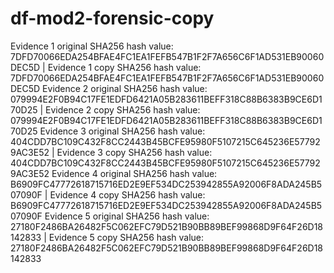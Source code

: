 # df-mod2-forensic-copy

Evidence 1 original SHA256 hash value: 7DFD70066EDA254BFAE4FC1EA1FEFB547B1F2F7A656C6F1AD531EB90060DEC5D | Evidence 1 copy SHA256 hash value: 7DFD70066EDA254BFAE4FC1EA1FEFB547B1F2F7A656C6F1AD531EB90060DEC5D
Evidence 2 original SHA256 hash value: 079994E2F0B94C17FE1EDFD6421A05B283611BEFF318C88B6383B9CE6D170D25 | Evidence 2 copy SHA256 hash value: 079994E2F0B94C17FE1EDFD6421A05B283611BEFF318C88B6383B9CE6D170D25
Evidence 3 original SHA256 hash value: 404CDD7BC109C432F8CC2443B45BCFE95980F5107215C645236E577929AC3E52 | Evidence 3 copy SHA256 hash value: 404CDD7BC109C432F8CC2443B45BCFE95980F5107215C645236E577929AC3E52
Evidence 4 original SHA256 hash value: B6909FC47772618715716ED2E9EF534DC253942855A92006F8ADA245B507090F | Evidence 4 copy SHA256 hash value: B6909FC47772618715716ED2E9EF534DC253942855A92006F8ADA245B507090F
Evidence 5 original SHA256 hash value: 27180F2486BA26482F5C062EFC79D521B90BB89BEF99868D9F64F26D18142833 | Evidence 5 copy SHA256 hash value: 27180F2486BA26482F5C062EFC79D521B90BB89BEF99868D9F64F26D18142833

